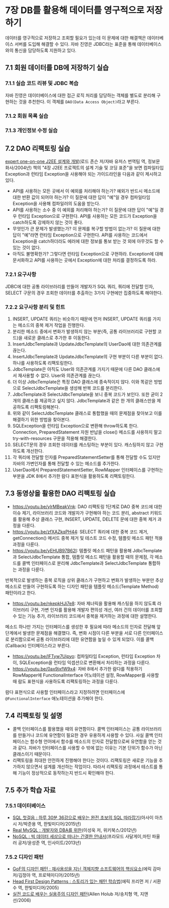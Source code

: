 # 7장 DB를 활용해 데이터를 영구적으로 저장하기

데이터를 영구적으로 저장하고 조회할 필요가 있는데 이 문제에 대한 해결책은 데이터베이스 서버를 도입해 해결할 수 있다.
자바 진영은 JDBC라는 표준을 통해 데이터베이스와의 통신을 담당하도록 지원하고 있다.

## 7.1 회원 데이터를 DB에 저장하기 실습

### 7.1.1 실습 코드 리뷰 및 JDBC 복습

자바 진영은 데이터베이스에 대한 접근 로직 처리를 담당하는 객체를 별도로 분리해 구현하는 것을 추천한다.
이 객체를 `DAO(Data Access Object)`라고 부른다.

### 7.1.2 회원 목록 실습

### 7.1.3 개인정보 수정 실습

## 7.2 DAO 리팩토링 실습

[expert one-on-one J2EE 설계와 개발](http://www.yes24.com/Product/Goods/428809)(로드 존슨 저/자바 유저스 번역팀 역, 정보문화사/2004년) 책의 "4장 J2EE 프로젝트의 설계 기술 및 코딩 표준"을 보면 컴파일타입 Exception과 런타임 Exception을 사용해야 되는 가이드라인을 다음과 같이 제시하고 있다.

- API를 사용하는 모든 곳에서 이 예외를 처리해야 하는가?
  예외가 반드시 메소드에 대한 반환 값이 되어야 하는가?
  이 질문에 대한 답이 "예"일 경우 컴파일타임 Exception을 사용해 컴파일러의 도움을 받는다.
- API를 사용하는 소수 중 이 예외를 처리해야 하는가?
  이 질문에 대한 답이 "예"일 경우 런타임 Exception으로 구현한다.
  API를 사용하는 모든 코드가 Exception을 catch하도록 강제하지 않는 것이 좋다.
- 무엇인가 큰 문제가 발생했는가?
  이 문제를 복구할 방법이 없는가?
  이 질문에 대한 답이 "예"라면 런타임 Exception으로 구현한다.
  API를 사용하는 코드에서 Exception을 catch하더라도 에러에 대한 정보를 통보 받는 것 외에 아무것도 할 수 있는 것이 없다.
- 아직도 불명확한가?
  그렇다면 런타임 Exception으로 구현하라.
  Exception에 대해 문서화하고 API를 사용하는 곳에서 Exception에 대한 처리를 결정하도록 하라.

### 7.2.1 요구사항

JDBC에 대한 공통 라이브러리를 만들어 개발자가 SQL 쿼리, 쿼리에 전달할 인자, SELECT 구문의 경우 조회한 데이터를 추출하는 3가지 구현에만 집중하도록 해야한다.

### 7.2.2 요구사항 분리 및 힌트

1. INSERT, UPDATE 쿼리는 비슷하기 때문에 먼저 INSERT, UPDATE 쿼리를 가지는 메소드의 중복 제거 작업을 진행한다.
2. 분리한 메소드 중에서 변화가 발생하지 않는 부분(즉, 공통 라이브러리로 구현할 코드)을 새로운 클래스로 추가한 후 이동한다.
3. InsertJdbcTemplate과 UpdateJdbcTemplate의 UserDao에 대한 의존관계를 끊는다.
4. InsertJdbcTemplate과 UpdateJdbcTemplate의 구현 부분이 다른 부분이 없다. 하나를 사용하도록 리팩토링한다.
5. JdbcTemplate은 아직도 User와 의존관계를 가지기 때문에 다른 DAO 클래스에서 재사용할 수 없다. User와 의존관계를 끊는다.
6. 더 이상 JdbcTemplate은 특정 DAO 클래스에 종속적이지 않다. 이와 똑같은 방법으로 SelectJdbcTemplate을 생성해 반복 코드를 분리한다.
7. JdbcTemplate과 SelectJdbcTemplate을 보니 중복 코드가 보인다. 또한 굳이 2개의 클래스를 제공하고 싶지 않다. JdbcTemplate과 같은 한 개의 클래스만을 제공하도록 리팩토링해본다.
8. 위와 같이 SelectJdbcTemplate 클래스로 통합했을 때의 문제점을 찾아보고 이를 해결하기 위한 방법을 찾아본다.
9. SQLException을 런타임 Exception으로 변환해 throw하도록 한다. Connection, PreparedStatement 자원 반납을 close() 메소드를 사용하지 말고 try-with-resources 구문을 적용해 해결한다.
10. SELECT문의 경우 조회한 데이터를 캐스팅하는 부분이 있다. 캐스팅하지 않고 구현하도록 개선한다.
11. 각 쿼리에 전달할 인자를 PreparedStatementSetter를 통해 전달할 수도 있지만 자바의 가변인자를 통해 전달할 수 있는 메소드를 추가한다.
12. UserDao에서 PreparedStatementSetter, RowMapper 인터페이스를 구현하는 부분을 JDK 8에서 추가한 람다 표현식을 활용하도록 리팩토링한다.

## 7.3 동영상을 활용한 DAO 리팩토링 실습

- https://youtu.be/ylrMBeakVnk: DAO 리팩토링 1단계로 DAO 중복 코드에 대한 이슈 제기, 라이브러리 코드와 개발자가 구현해야 하는 코드 분리, abstract 키워드를 활용해 추상 클래스 구현, INSERT, UPDATE, DELETE 문에 대한 중복 제거 과정을 다룬다.
- https://youtu.be/zfXAZkqPH44: SELECT 쿼리에 대한 중복 코드 제거, getConnection() 메서드 중복 제거 및 테스트 코드 수정, 템플릿 메소드 패턴 적용 과정을 다룬다.
- https://youtu.be/yEHUB97B62I: 템플릿 메소드 패턴을 활용해 JdbcTemplate과 SelectJdbcTemplate 통합, 템플릿 메소드 패턴을 활용할 때의 문제점, 각 메소드를 콜백 인터페이스로 분리해 JdbcTemplate과 SelectJdbcTemplate 통합하는 과정을 다룬다.

반복적으로 발생하는 중복 로직을 상위 클래스가 구현하고 변화가 발생하는 부분만 추상 메소드로 만들어 구현하도록 하는 디자인 패턴을 템플릿 메소드(Template Method) 패턴이라고 한다.

- https://youtu.be/nkepkHJi7e8: 자바 제너릭을 활용해 캐스팅을 하지 않도록 라이브러리 구현, 가변 인자를 활용해 개발자 편의성 개선, 여러 건의 데이터를 조회할 수 있는 기능 추가, 라이브러리 코드에서 중복을 제거하는 과정에 대한 설명한다.

메소드 하나만 가지는 인터페이스를 생성한 후 필요에 따라 메소드의 인자로 전달해 앞 단계에서 발생한 문제점을 해결했다.
즉, 변화 시점이 다른 부분을 서로 다른 인터페이스로 분리함으로써 공통 라이브러리에 대한 유연함을 높일 수 있게 되었다.
이를 콜백(Callback) 인터페이스라고 부른다.

- https://youtu.be/lFTyw7Uipyo: 컴파일타임 Exception, 런타임 Exception 차이, SQLException을 런타임 익셉션으로 변환해서 처리하는 과정을 다룬다.
- https://youtu.be/0ax9jxfW9x4: 자바 8에서 추가한 람다를 적용하기 RowMapper에 FunctionalInterface 어노테이션 설정, RowMapper를 사용할 때 람도 표현식을 사용하도록 리팩토링하는 과정을 다룬다.

람다 표현식으로 사용할 인터페이스라고 지정하려면 인터페이스에 `@FunctionalInterface` 애노테이션을 추가해야 한다.

## 7.4 리팩토링 및 설명

- 콜백 인터페이스를 활용했을 때의 유연함이다.
  콜백 인터페이스는 공통 라이브러리를 만들거나 코드에 유연함이 필요한 경우 유용하게 사용할 수 있다.
  사실 콜백 인터페이스는 함수형 언어에서 함수를 메소드의 인자로 전달함으로써 유연함을 얻는 것과 같다.
  자바가 인터페이스를 사용할 수 밖에 없는 이유는 기본 단위가 함수가 아닌 클래스이기 때문이다.
- 리팩토링을 최대한 안전하게 진행해야 한다는 것이다.
  리팩토링은 새로운 기능을 추가하지 않으면서 설계를 개선하는 작업이다.
  따라서 리팩토링 과정에서 테스트를 통해 기능이 정상적으로 동작하는지 반드시 확인해야 한다.

## 7.5 추가 학습 자료

### 7.5.1 데이터베이스

- [SQL 첫걸음 : 하루 30분 36강으로 배우는 완전 초보의 SQL 따라잡기](http://www.yes24.com/Product/Goods/22744867)(아사이 아츠시 저/박준용 역, 한빛미디어/2015년)
- [Real MySQL : 개발자와 DBA를 위한](http://www.yes24.com/Product/Goods/6960931)(이성욱 저, 위키북스/2012년)
- [NoSQL : 빅 데이터 세상으로 떠나는 간결한 안내서](http://www.yes24.com/Product/Goods/8510944)(프라모드 사달게이,마틴 파울러 공저/윤성준 역, 인사이트/2013년)

### 7.5.2 디자인 패턴

- [GoF의 디자인 패턴 : 재사용성을 지닌 객체지향 소프트웨어의 핵심요소](http://www.yes24.com/Product/Goods/17525598)(에릭 감마 저/김정아 역, 프로텍미디어/2015년)
- [Head First Design Patterns : 스토리가 있는 패턴 학습법](http://www.yes24.com/Product/Goods/1778966)(에릭 프리먼 저 / 서환수 역, 한빛미디어/2005)
- [실전 코드로 배우는 실용주의 디자인 패턴](http://www.yes24.com/Product/Goods/34572809)(Allen Holub 저/송치형 역, 지앤선/2006)